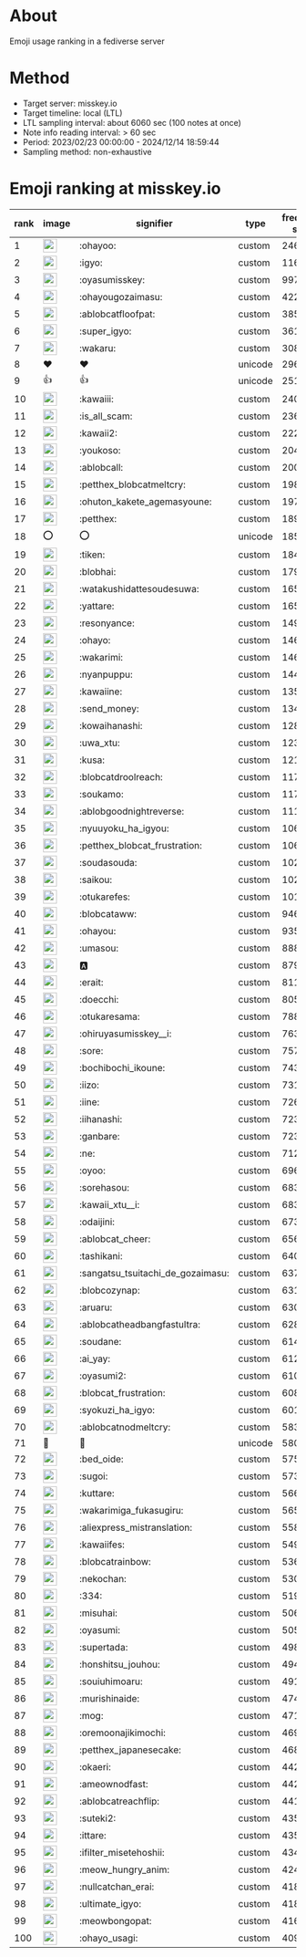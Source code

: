 # About
Emoji usage ranking in a fediverse server

# Method
- Target server: misskey.io
- Target timeline: local (LTL)
- LTL sampling interval: about 6060 sec (100 notes at once)
- Note info reading interval: > 60 sec
- Period: 2023/02/23 00:00:00 - 2024/12/14 18:59:44 
- Sampling method: non-exhaustive

# Emoji ranking at misskey.io

|rank|image|signifier|type|frequency score|
|----|----|----|----|----|
|1|<img height="24" src="https://misskey.io/emoji/ohayoo.webp">|:ohayoo:|custom|246628|
|2|<img height="24" src="https://misskey.io/emoji/igyo.webp">|:igyo:|custom|116358|
|3|<img height="24" src="https://misskey.io/emoji/oyasumisskey.webp">|:oyasumisskey:|custom|99737|
|4|<img height="24" src="https://misskey.io/emoji/ohayougozaimasu.webp">|:ohayougozaimasu:|custom|42284|
|5|<img height="24" src="https://misskey.io/emoji/ablobcatfloofpat.webp">|:ablobcatfloofpat:|custom|38599|
|6|<img height="24" src="https://misskey.io/emoji/super_igyo.webp">|:super_igyo:|custom|36144|
|7|<img height="24" src="https://misskey.io/emoji/wakaru.webp">|:wakaru:|custom|30852|
|8|❤|❤|unicode|29650|
|9|👍|👍|unicode|25133|
|10|<img height="24" src="https://misskey.io/emoji/kawaiii.webp">|:kawaiii:|custom|24074|
|11|<img height="24" src="https://misskey.io/emoji/is_all_scam.webp">|:is_all_scam:|custom|23694|
|12|<img height="24" src="https://misskey.io/emoji/kawaii2.webp">|:kawaii2:|custom|22231|
|13|<img height="24" src="https://misskey.io/emoji/youkoso.webp">|:youkoso:|custom|20494|
|14|<img height="24" src="https://misskey.io/emoji/ablobcall.webp">|:ablobcall:|custom|20061|
|15|<img height="24" src="https://misskey.io/emoji/petthex_blobcatmeltcry.webp">|:petthex_blobcatmeltcry:|custom|19811|
|16|<img height="24" src="https://misskey.io/emoji/ohuton_kakete_agemasyoune.webp">|:ohuton_kakete_agemasyoune:|custom|19762|
|17|<img height="24" src="https://misskey.io/emoji/petthex.webp">|:petthex:|custom|18994|
|18|⭕|⭕|unicode|18554|
|19|<img height="24" src="https://misskey.io/emoji/tiken.webp">|:tiken:|custom|18487|
|20|<img height="24" src="https://misskey.io/emoji/blobhai.webp">|:blobhai:|custom|17987|
|21|<img height="24" src="https://misskey.io/emoji/watakushidattesoudesuwa.webp">|:watakushidattesoudesuwa:|custom|16557|
|22|<img height="24" src="https://misskey.io/emoji/yattare.webp">|:yattare:|custom|16557|
|23|<img height="24" src="https://misskey.io/emoji/resonyance.webp">|:resonyance:|custom|14986|
|24|<img height="24" src="https://misskey.io/emoji/ohayo.webp">|:ohayo:|custom|14640|
|25|<img height="24" src="https://misskey.io/emoji/wakarimi.webp">|:wakarimi:|custom|14622|
|26|<img height="24" src="https://misskey.io/emoji/nyanpuppu.webp">|:nyanpuppu:|custom|14455|
|27|<img height="24" src="https://misskey.io/emoji/kawaiine.webp">|:kawaiine:|custom|13504|
|28|<img height="24" src="https://misskey.io/emoji/send_money.webp">|:send_money:|custom|13401|
|29|<img height="24" src="https://misskey.io/emoji/kowaihanashi.webp">|:kowaihanashi:|custom|12814|
|30|<img height="24" src="https://misskey.io/emoji/uwa_xtu.webp">|:uwa_xtu:|custom|12308|
|31|<img height="24" src="https://misskey.io/emoji/kusa.webp">|:kusa:|custom|12174|
|32|<img height="24" src="https://misskey.io/emoji/blobcatdroolreach.webp">|:blobcatdroolreach:|custom|11767|
|33|<img height="24" src="https://misskey.io/emoji/soukamo.webp">|:soukamo:|custom|11704|
|34|<img height="24" src="https://misskey.io/emoji/ablobgoodnightreverse.webp">|:ablobgoodnightreverse:|custom|11166|
|35|<img height="24" src="https://misskey.io/emoji/nyuuyoku_ha_igyou.webp">|:nyuuyoku_ha_igyou:|custom|10687|
|36|<img height="24" src="https://misskey.io/emoji/petthex_blobcat_frustration.webp">|:petthex_blobcat_frustration:|custom|10603|
|37|<img height="24" src="https://misskey.io/emoji/soudasouda.webp">|:soudasouda:|custom|10287|
|38|<img height="24" src="https://misskey.io/emoji/saikou.webp">|:saikou:|custom|10245|
|39|<img height="24" src="https://misskey.io/emoji/otukarefes.webp">|:otukarefes:|custom|10173|
|40|<img height="24" src="https://misskey.io/emoji/blobcataww.webp">|:blobcataww:|custom|9462|
|41|<img height="24" src="https://misskey.io/emoji/ohayou.webp">|:ohayou:|custom|9354|
|42|<img height="24" src="https://misskey.io/emoji/umasou.webp">|:umasou:|custom|8888|
|43|<img height="24" src="https://misskey.io/emoji/a.webp">|:a:|custom|8799|
|44|<img height="24" src="https://misskey.io/emoji/erait.webp">|:erait:|custom|8114|
|45|<img height="24" src="https://misskey.io/emoji/doecchi.webp">|:doecchi:|custom|8051|
|46|<img height="24" src="https://misskey.io/emoji/otukaresama.webp">|:otukaresama:|custom|7881|
|47|<img height="24" src="https://misskey.io/emoji/ohiruyasumisskey__i.webp">|:ohiruyasumisskey__i:|custom|7638|
|48|<img height="24" src="https://misskey.io/emoji/sore.webp">|:sore:|custom|7575|
|49|<img height="24" src="https://misskey.io/emoji/bochibochi_ikoune.webp">|:bochibochi_ikoune:|custom|7434|
|50|<img height="24" src="https://misskey.io/emoji/iizo.webp">|:iizo:|custom|7311|
|51|<img height="24" src="https://misskey.io/emoji/iine.webp">|:iine:|custom|7263|
|52|<img height="24" src="https://misskey.io/emoji/iihanashi.webp">|:iihanashi:|custom|7236|
|53|<img height="24" src="https://misskey.io/emoji/ganbare.webp">|:ganbare:|custom|7230|
|54|<img height="24" src="https://misskey.io/emoji/ne.webp">|:ne:|custom|7125|
|55|<img height="24" src="https://misskey.io/emoji/oyoo.webp">|:oyoo:|custom|6969|
|56|<img height="24" src="https://misskey.io/emoji/sorehasou.webp">|:sorehasou:|custom|6836|
|57|<img height="24" src="https://misskey.io/emoji/kawaii_xtu__i.webp">|:kawaii_xtu__i:|custom|6830|
|58|<img height="24" src="https://misskey.io/emoji/odaijini.webp">|:odaijini:|custom|6735|
|59|<img height="24" src="https://misskey.io/emoji/ablobcat_cheer.webp">|:ablobcat_cheer:|custom|6563|
|60|<img height="24" src="https://misskey.io/emoji/tashikani.webp">|:tashikani:|custom|6408|
|61|<img height="24" src="https://misskey.io/emoji/sangatsu_tsuitachi_de_gozaimasu.webp">|:sangatsu_tsuitachi_de_gozaimasu:|custom|6375|
|62|<img height="24" src="https://misskey.io/emoji/blobcozynap.webp">|:blobcozynap:|custom|6317|
|63|<img height="24" src="https://misskey.io/emoji/aruaru.webp">|:aruaru:|custom|6301|
|64|<img height="24" src="https://misskey.io/emoji/ablobcatheadbangfastultra.webp">|:ablobcatheadbangfastultra:|custom|6288|
|65|<img height="24" src="https://misskey.io/emoji/soudane.webp">|:soudane:|custom|6141|
|66|<img height="24" src="https://misskey.io/emoji/ai_yay.webp">|:ai_yay:|custom|6120|
|67|<img height="24" src="https://misskey.io/emoji/oyasumi2.webp">|:oyasumi2:|custom|6106|
|68|<img height="24" src="https://misskey.io/emoji/blobcat_frustration.webp">|:blobcat_frustration:|custom|6081|
|69|<img height="24" src="https://misskey.io/emoji/syokuzi_ha_igyo.webp">|:syokuzi_ha_igyo:|custom|6013|
|70|<img height="24" src="https://misskey.io/emoji/ablobcatnodmeltcry.webp">|:ablobcatnodmeltcry:|custom|5830|
|71|🎉|🎉|unicode|5801|
|72|<img height="24" src="https://misskey.io/emoji/bed_oide.webp">|:bed_oide:|custom|5756|
|73|<img height="24" src="https://misskey.io/emoji/sugoi.webp">|:sugoi:|custom|5730|
|74|<img height="24" src="https://misskey.io/emoji/kuttare.webp">|:kuttare:|custom|5661|
|75|<img height="24" src="https://misskey.io/emoji/wakarimiga_fukasugiru.webp">|:wakarimiga_fukasugiru:|custom|5654|
|76|<img height="24" src="https://misskey.io/emoji/aliexpress_mistranslation.webp">|:aliexpress_mistranslation:|custom|5585|
|77|<img height="24" src="https://misskey.io/emoji/kawaiifes.webp">|:kawaiifes:|custom|5492|
|78|<img height="24" src="https://misskey.io/emoji/blobcatrainbow.webp">|:blobcatrainbow:|custom|5360|
|79|<img height="24" src="https://misskey.io/emoji/nekochan.webp">|:nekochan:|custom|5305|
|80|<img height="24" src="https://misskey.io/emoji/334.webp">|:334:|custom|5197|
|81|<img height="24" src="https://misskey.io/emoji/misuhai.webp">|:misuhai:|custom|5065|
|82|<img height="24" src="https://misskey.io/emoji/oyasumi.webp">|:oyasumi:|custom|5057|
|83|<img height="24" src="https://misskey.io/emoji/supertada.webp">|:supertada:|custom|4981|
|84|<img height="24" src="https://misskey.io/emoji/honshitsu_jouhou.webp">|:honshitsu_jouhou:|custom|4945|
|85|<img height="24" src="https://misskey.io/emoji/souiuhimoaru.webp">|:souiuhimoaru:|custom|4916|
|86|<img height="24" src="https://misskey.io/emoji/murishinaide.webp">|:murishinaide:|custom|4741|
|87|<img height="24" src="https://misskey.io/emoji/mog.webp">|:mog:|custom|4712|
|88|<img height="24" src="https://misskey.io/emoji/oremoonajikimochi.webp">|:oremoonajikimochi:|custom|4697|
|89|<img height="24" src="https://misskey.io/emoji/petthex_japanesecake.webp">|:petthex_japanesecake:|custom|4685|
|90|<img height="24" src="https://misskey.io/emoji/okaeri.webp">|:okaeri:|custom|4429|
|91|<img height="24" src="https://misskey.io/emoji/ameownodfast.webp">|:ameownodfast:|custom|4420|
|92|<img height="24" src="https://misskey.io/emoji/ablobcatreachflip.webp">|:ablobcatreachflip:|custom|4413|
|93|<img height="24" src="https://misskey.io/emoji/suteki2.webp">|:suteki2:|custom|4356|
|94|<img height="24" src="https://misskey.io/emoji/ittare.webp">|:ittare:|custom|4350|
|95|<img height="24" src="https://misskey.io/emoji/ifilter_misetehoshii.webp">|:ifilter_misetehoshii:|custom|4340|
|96|<img height="24" src="https://misskey.io/emoji/meow_hungry_anim.webp">|:meow_hungry_anim:|custom|4248|
|97|<img height="24" src="https://misskey.io/emoji/nullcatchan_erai.webp">|:nullcatchan_erai:|custom|4186|
|98|<img height="24" src="https://misskey.io/emoji/ultimate_igyo.webp">|:ultimate_igyo:|custom|4184|
|99|<img height="24" src="https://misskey.io/emoji/meowbongopat.webp">|:meowbongopat:|custom|4163|
|100|<img height="24" src="https://misskey.io/emoji/ohayo_usagi.webp">|:ohayo_usagi:|custom|4095|
